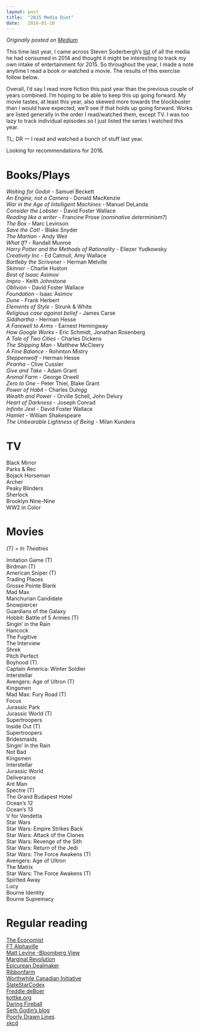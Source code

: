 ```yaml
---
layout: post
title:  "2015 Media Diet"
date:   2016-01-10
---
```


*Originally posted on [Medium](https://medium.com/@smflem/2015-media-diet-fd3cf84b9513)*

This time last year, I came across Steven Soderbergh’s [list](http://extension765.com/sdr/22-seen-read-2014) of all the media he had consumed in 2014 and thought it might be interesting to track my own intake of entertainment for 2015. So throughout the year, I made a note anytime I read a book or watched a movie. The results of this exercise follow below.

Overall, I’d say I read more fiction this past year than the previous couple of years combined. I’m hoping to be able to keep this up going forward. My movie tastes, at least this year, also skewed more towards the blockbuster than I would have expected, we’ll see if that holds up going forward.
Works are listed generally in the order I read/watched them, except TV. I was too lazy to track individual episodes so I just listed the series I watched this year.

TL; DR — I read and watched a bunch of stuff last year.

Looking for recommendations for 2016.

# **Books/Plays**

*Waiting for Godot* - Samuel Beckett <br>
*An Engine, not a Camera* - Donald MacKenzie<br>
*War in the Age of Intelligent Machines* - Manuel DeLanda<br>
*Consider the Lobster* - David Foster Wallace<br>
*Reading like a writer* - Francine Prose (*nominative determinism?*)<br>
*The Box* - Marc Levinson<br>
*Save the Cat!* - Blake Snyder<br>
*The Martian* - Andy Weir<br>
*What If?* - Randall Munroe<br>
*Harry Potter and the Methods of Rationality* - Eliezer Yudkowsky<br>
*Creativity Inc* - Ed Catmull, Amy Wallace<br>
*Bartleby the Scrivener* - Herman Melville<br>
*Skinner* - Charlie Huston<br>
*Best of Isaac Asimov*<br>
*Impro* - Keith Johnstone<br>
*Oblivion* - David Foster Wallace<br>
*Foundation* - Isaac Asimov<br>
*Dune* - Frank Herbert<br>
*Elements of Style* - Strunk & White<br>
*Religious case against belief* - James Carse<br>
*Siddhartha* - Herman Hesse<br>
*A Farewell to Arms* - Earnest Hemingway<br>
*How Google Works* - Eric Schmidt, Jonathan Rosenberg<br>
*A Tale of Two Cities* - Charles Dickens<br>
*The Shipping Man* - Matthew McCleery<br>
*A Fine Balance* - Rohinton Mistry<br>
*Steppenwolf* - Herman Hesse<br>
*Piranha* - Clive Cussler<br>
*Give and Take* - Adam Grant<br>
*Animal Farm* - George Orwell<br>
*Zero to One* - Peter Thiel, Blake Grant<br>
*Power of Habit* - Charles Duhigg<br>
*Wealth and Power* - Orville Schell, John Delury<br>
*Heart of Darkness* - Joseph Conrad<br>
*Infinite Jest* - David Foster Wallace<br>
*Hamlet* - William Shakespeare<br>
*The Unbearable Lightness of Being* - Milan Kundera<br>

# **TV**

Black Mirror<br>
Parks & Rec<br>
Bojack Horseman<br>
Archer<br>
Peaky Blinders<br>
Sherlock<br>
Brooklyn Nine-Nine<br>
WW2 in Color<br>

# **Movies**
*(T) = In Theatres*

Imitation Game (T)<br>
Birdman (T)<br>
American Sniper (T)<br>
Trading Places<br>
Grosse Pointe Blank<br>
Mad Max<br>
Manchurian Candidate<br>
Snowpiercer<br>
Guardians of the Galaxy<br>
Hobbit: Battle of 5 Armies (T)<br>
Singin’ in the Rain<br>
Hancock<br>
The Fugitive<br>
The Interview<br>
Shrek<br>
Pitch Perfect<br>
Boyhood (T)<br>
Captain America: Winter Soldier<br>
Interstellar<br>
Avengers: Age of Ultron (T)<br>
Kingsmen<br>
Mad Max: Fury Road (T)<br>
Focus<br>
Jurassic Park<br>
Jurassic World (T)<br>
Supertroopers<br>
Inside Out (T)<br>
Supertroopers<br>
Bridesmaids<br>
Singin’ in the Rain<br>
Not Bad<br>
Kingsmen<br>
Interstellar<br>
Jurassic World<br>
Deliverance<br>
Ant Man<br>
Spectre (T)<br>
The Grand Budapest Hotel<br>
Ocean’s 12<br>
Ocean’s 13<br>
V for Vendetta<br>
Star Wars<br>
Star Wars: Empire Strikes Back<br>
Star Wars: Attack of the Clones<br>
Star Wars: Revenge of the Sith<br>
Star Wars: Return of the Jedi<br>
Star Wars: The Force Awakens (T)<br>
Avengers: Age of Ultron<br>
The Matrix<br>
Star Wars: The Force Awakens (T)<br>
Spirited Away<br>
Lucy<br>
Bourne Identity<br>
Bourne Supremacy<br>

# **Regular reading**
[The Economist](https://www.economist.com/)<br>
[FT Alphaville](http://ftalphaville.ft.com/)<br>
[Matt Levine -Bloomberg View](http://www.bloombergview.com/contributors/matt-levine)<br>
[Marginal Revolution](http://marginalrevolution.com/)<br>
[Epicurean Dealmaker](http://epicureandealmaker.blogspot.ca/)<br>
[Ribbonfarm](http://www.ribbonfarm.com/)<br>
[Worthwhile Canadian Initiative](http://worthwhile.typepad.com/)<br>
[SlateStarCodex](http://slatestarcodex.com/)<br>
[Freddie deBoer](http://fredrikdeboer.com/blog/)<br>
[kottke.org](http://kottke.org/)<br>
[Daring Fireball](http://daringfireball.net/)<br>
[Seth Godin’s blog](http://sethgodin.typepad.com/)<br>
[Poorly Drawn Lines](http://poorlydrawnlines.com/)<br>
[xkcd](http://xkcd.com/#)<br>
